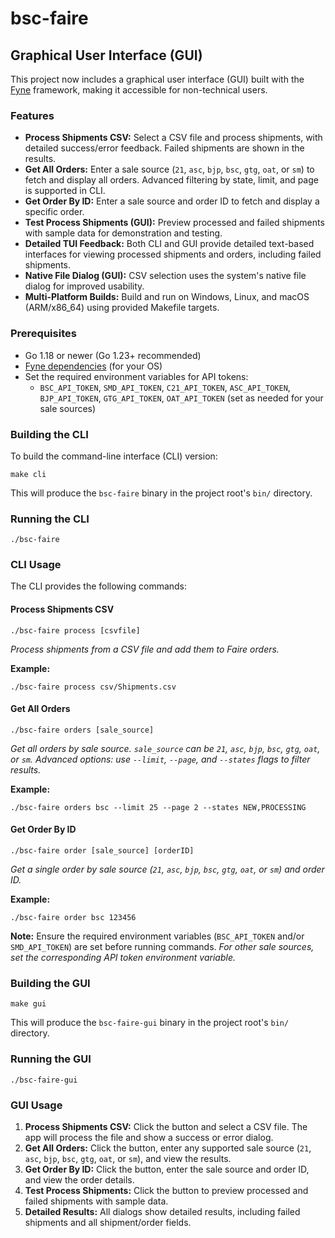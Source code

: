 # bsc-faire

## Graphical User Interface (GUI)

This project now includes a graphical user interface (GUI) built with the [Fyne](https://fyne.io/) framework, making it accessible for non-technical users.

### Features


- **Process Shipments CSV:** Select a CSV file and process shipments, with detailed success/error feedback. Failed shipments are shown in the results.
- **Get All Orders:** Enter a sale source (`21`, `asc`, `bjp`, `bsc`, `gtg`, `oat`, or `sm`) to fetch and display all orders. Advanced filtering by state, limit, and page is supported in CLI.
- **Get Order By ID:** Enter a sale source and order ID to fetch and display a specific order.
- **Test Process Shipments (GUI):** Preview processed and failed shipments with sample data for demonstration and testing.
- **Detailed TUI Feedback:** Both CLI and GUI provide detailed text-based interfaces for viewing processed shipments and orders, including failed shipments.
- **Native File Dialog (GUI):** CSV selection uses the system's native file dialog for improved usability.
- **Multi-Platform Builds:** Build and run on Windows, Linux, and macOS (ARM/x86_64) using provided Makefile targets.

### Prerequisites

- Go 1.18 or newer (Go 1.23+ recommended)
- [Fyne dependencies](https://developer.fyne.io/started/#prerequisites) (for your OS)
- Set the required environment variables for API tokens:
	- `BSC_API_TOKEN`, `SMD_API_TOKEN`, `C21_API_TOKEN`, `ASC_API_TOKEN`, `BJP_API_TOKEN`, `GTG_API_TOKEN`, `OAT_API_TOKEN` (set as needed for your sale sources)

### Building the CLI

To build the command-line interface (CLI) version:

```
make cli
```

This will produce the `bsc-faire` binary in the project root's `bin/` directory.

### Running the CLI

```
./bsc-faire
```

### CLI Usage

The CLI provides the following commands:

#### Process Shipments CSV

```
./bsc-faire process [csvfile]
```
*Process shipments from a CSV file and add them to Faire orders.*

**Example:**
```
./bsc-faire process csv/Shipments.csv
```

#### Get All Orders

```
./bsc-faire orders [sale_source]
```
*Get all orders by sale source. `sale_source` can be `21`, `asc`, `bjp`, `bsc`, `gtg`, `oat`, or `sm`.*
*Advanced options: use `--limit`, `--page`, and `--states` flags to filter results.*

**Example:**
```
./bsc-faire orders bsc --limit 25 --page 2 --states NEW,PROCESSING
```

#### Get Order By ID

```
./bsc-faire order [sale_source] [orderID]
```
*Get a single order by sale source (`21`, `asc`, `bjp`, `bsc`, `gtg`, `oat`, or `sm`) and order ID.*

**Example:**
```
./bsc-faire order bsc 123456
```

**Note:** Ensure the required environment variables (`BSC_API_TOKEN` and/or `SMD_API_TOKEN`) are set before running commands.
*For other sale sources, set the corresponding API token environment variable.*

### Building the GUI

```
make gui
```

This will produce the `bsc-faire-gui` binary in the project root's `bin/` directory.

### Running the GUI

```
./bsc-faire-gui
```

### GUI Usage

1. **Process Shipments CSV:** Click the button and select a CSV file. The app will process the file and show a success or error dialog.
2. **Get All Orders:** Click the button, enter any supported sale source (`21`, `asc`, `bjp`, `bsc`, `gtg`, `oat`, or `sm`), and view the results.
3. **Get Order By ID:** Click the button, enter the sale source and order ID, and view the order details.
4. **Test Process Shipments:** Click the button to preview processed and failed shipments with sample data.
5. **Detailed Results:** All dialogs show detailed results, including failed shipments and all shipment/order fields.
